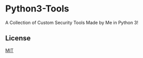 # Python3-Tools

A Collection of Custom Security Tools Made by Me in Python 3!

## License

[MIT](https://choosealicense.com/licenses/mit/)
